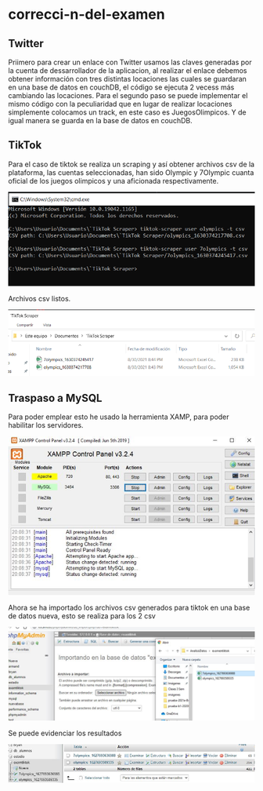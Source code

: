 # correcci-n-del-examen
Twitter
-------------------
Priimero para crear un enlace con Twitter usamos las claves generadas por la cuenta de dessarrollador de la aplicacion, al realizar el enlace debemos obtener información con tres distintas locaciones las cuales se guardaran en una base de datos en couchDB, el código se ejecuta 2 vecess más cambiando las locaciones. Para el segundo paso se puede implementar el mismo código con la peculiaridad que en lugar de realizar locaciones simplemente colocamos un track, en este caso es JuegosOlimpicos. Y de igual manera se guarda en la base de datos en couchDB.





TikTok
----------------------
Para el caso de tiktok se realiza un scraping y así obtener archivos csv de la plataforma, las cuentas seleccionadas, han sido Olympic y 7Olympic cuanta oficial de los juegos olimpicos y una aficionada respectivamente.

<img src="https://github.com/johanjm/correcci-n-del-examen/blob/main/img/tiktok.png" alt="i1"/>

Archivos csv listos.

<img src="https://github.com/johanjm/correcci-n-del-examen/blob/main/img/csvtik.png" alt="img18"/>

Traspaso a MySQL
---------------------------
Para poder emplear esto he usado la herramienta XAMP, para poder habilitar los servidores.

<img src="https://github.com/johanjm/correcci-n-del-examen/blob/main/img/xamp.jpg" alt="img18"/>

Ahora se ha importado los archivos csv generados para tiktok en una base de datos nueva, esto se realiza para los 2 csv

<img src="https://github.com/johanjm/correcci-n-del-examen/blob/main/img/upmysql.jpg" alt="img18"/>

Se puede evidenciar los resultados

<img src="https://github.com/johanjm/correcci-n-del-examen/blob/main/img/mysqlready.jpg" alt="img18"/>



